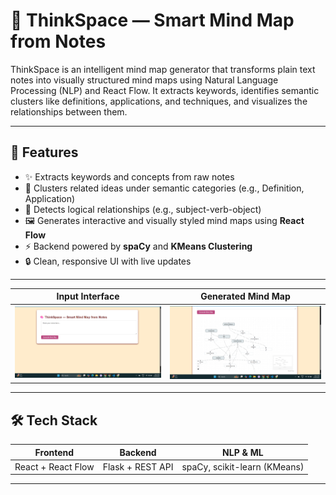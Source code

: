 # 🧠 ThinkSpace — Smart Mind Map from Notes

ThinkSpace is an intelligent mind map generator that transforms plain text notes into visually structured mind maps using Natural Language Processing (NLP) and React Flow. It extracts keywords, identifies semantic clusters like definitions, applications, and techniques, and visualizes the relationships between them.

---

## 🚀 Features

- ✨ Extracts keywords and concepts from raw notes
- 🧠 Clusters related ideas under semantic categories (e.g., Definition, Application)
- 🔗 Detects logical relationships (e.g., subject-verb-object)
- 🖼️ Generates interactive and visually styled mind maps using **React Flow**
- ⚡ Backend powered by **spaCy** and **KMeans Clustering**
- 🔒 Clean, responsive UI with live updates

---

| Input Interface | Generated Mind Map |
|-----------------|--------------------|
| ![FE Screenshot](screenshots/frontend.png) | ![mindmap Screenshot](screenshots/mindmap.png) |

---

## 🛠️ Tech Stack

| Frontend      | Backend        | NLP & ML           |
|---------------|----------------|---------------------|
| React + React Flow | Flask + REST API | spaCy, scikit-learn (KMeans) |

---
